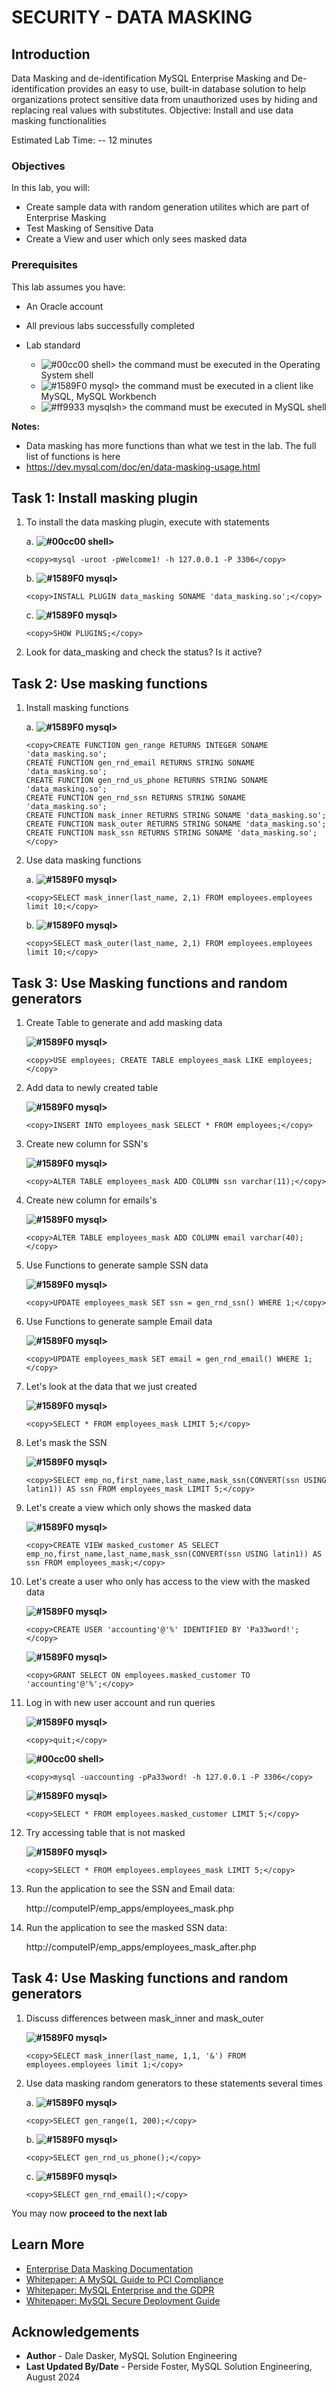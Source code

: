 # SECURITY - DATA MASKING

## Introduction
Data Masking and de-identification
MySQL Enterprise Masking and De-identification provides an easy to use, built-in database solution to help organizations protect sensitive data from unauthorized uses by hiding and replacing real values with substitutes.
Objective: Install and use data masking functionalities

Estimated Lab Time: -- 12 minutes

### Objectives

In this lab, you will:
* Create sample data with random generation utilites which are part of Enterprise Masking
* Test Masking of Sensitive Data
* Create a View and user which only sees masked data

### Prerequisites

This lab assumes you have:
* An Oracle account
* All previous labs successfully completed

* Lab standard  
    - ![#00cc00](https://via.placeholder.com/15/00cc00/000000?text=+) shell> the command must be executed in the Operating System shell
    - ![#1589F0](https://via.placeholder.com/15/1589F0/000000?text=+) mysql> the command must be executed in a client like MySQL, MySQL Workbench
    - ![#ff9933](https://via.placeholder.com/15/ff9933/000000?text=+) mysqlsh> the command must be executed in MySQL shell
    

**Notes:**
- Data masking has more functions than what we test in the lab. The full list of functions is here
- https://dev.mysql.com/doc/en/data-masking-usage.html 

## Task 1: Install masking plugin

1. To install the data masking plugin, execute with statements 

    a.  **![#00cc00](https://via.placeholder.com/15/00cc00/000000?text=+) shell>** 
    ```
    <copy>mysql -uroot -pWelcome1! -h 127.0.0.1 -P 3306</copy>
    ```
    b. **![#1589F0](https://via.placeholder.com/15/1589F0/000000?text=+) mysql>** 
    ```
    <copy>INSTALL PLUGIN data_masking SONAME 'data_masking.so';</copy>
    ```
    c. **![#1589F0](https://via.placeholder.com/15/1589F0/000000?text=+) mysql>** 
    ```
    <copy>SHOW PLUGINS;</copy>
    ```
2. Look for data_masking and check the status? Is it active?

## Task 2: Use masking functions

1. Install masking functions

    a. **![#1589F0](https://via.placeholder.com/15/1589F0/000000?text=+) mysql>**
    ```
    <copy>CREATE FUNCTION gen_range RETURNS INTEGER SONAME 'data_masking.so';
    CREATE FUNCTION gen_rnd_email RETURNS STRING SONAME 'data_masking.so';
    CREATE FUNCTION gen_rnd_us_phone RETURNS STRING SONAME 'data_masking.so';
    CREATE FUNCTION gen_rnd_ssn RETURNS STRING SONAME 'data_masking.so';
    CREATE FUNCTION mask_inner RETURNS STRING SONAME 'data_masking.so';
    CREATE FUNCTION mask_outer RETURNS STRING SONAME 'data_masking.so';
    CREATE FUNCTION mask_ssn RETURNS STRING SONAME 'data_masking.so';
    </copy>
    ```

2. Use data masking functions

    a. **![#1589F0](https://via.placeholder.com/15/1589F0/000000?text=+) mysql>** 
    ```
    <copy>SELECT mask_inner(last_name, 2,1) FROM employees.employees limit 10;</copy>
    ```

    b. **![#1589F0](https://via.placeholder.com/15/1589F0/000000?text=+) mysql>** 
    ```
    <copy>SELECT mask_outer(last_name, 2,1) FROM employees.employees limit 10;</copy>
    ```

## Task 3: Use Masking functions and random generators

1. Create Table to generate and add masking data

    **![#1589F0](https://via.placeholder.com/15/1589F0/000000?text=+) mysql>** 
    ```
    <copy>USE employees; CREATE TABLE employees_mask LIKE employees;</copy>
    ```

2. Add data to newly created table

    **![#1589F0](https://via.placeholder.com/15/1589F0/000000?text=+) mysql>**  
    ```
    <copy>INSERT INTO employees_mask SELECT * FROM employees;</copy>
    ```

3. Create new column for SSN's

    **![#1589F0](https://via.placeholder.com/15/1589F0/000000?text=+) mysql>**  
    ```
    <copy>ALTER TABLE employees_mask ADD COLUMN ssn varchar(11);</copy>
    ```

4. Create new column for emails's

    **![#1589F0](https://via.placeholder.com/15/1589F0/000000?text=+) mysql>**  
    ```
    <copy>ALTER TABLE employees_mask ADD COLUMN email varchar(40);</copy>
    ```

5. Use Functions to generate sample SSN data

    **![#1589F0](https://via.placeholder.com/15/1589F0/000000?text=+) mysql>**  
    ```
    <copy>UPDATE employees_mask SET ssn = gen_rnd_ssn() WHERE 1;</copy>
    ```

6. Use Functions to generate sample Email data

    **![#1589F0](https://via.placeholder.com/15/1589F0/000000?text=+) mysql>**  
    ```
    <copy>UPDATE employees_mask SET email = gen_rnd_email() WHERE 1;</copy>
    ```

7. Let's look at the data that we just created

    **![#1589F0](https://via.placeholder.com/15/1589F0/000000?text=+) mysql>**  
    ```
    <copy>SELECT * FROM employees_mask LIMIT 5;</copy>
    ```

8. Let's mask the SSN

    **![#1589F0](https://via.placeholder.com/15/1589F0/000000?text=+) mysql>**  
    ```
    <copy>SELECT emp_no,first_name,last_name,mask_ssn(CONVERT(ssn USING latin1)) AS ssn FROM employees_mask LIMIT 5;</copy>
    ```

9. Let's create a view which only shows the masked data

    **![#1589F0](https://via.placeholder.com/15/1589F0/000000?text=+) mysql>**  
    ```
    <copy>CREATE VIEW masked_customer AS SELECT emp_no,first_name,last_name,mask_ssn(CONVERT(ssn USING latin1)) AS ssn FROM employees_mask;</copy>
    ```

10. Let's create a user who only has access to the view with the masked data

    **![#1589F0](https://via.placeholder.com/15/1589F0/000000?text=+) mysql>**  
    ```
    <copy>CREATE USER 'accounting'@'%' IDENTIFIED BY 'Pa33word!';</copy>
    ```

    **![#1589F0](https://via.placeholder.com/15/1589F0/000000?text=+) mysql>**  
    ```
    <copy>GRANT SELECT ON employees.masked_customer TO 'accounting'@'%';</copy>
    ```

11. Log in with new user account and run queries

    **![#1589F0](https://via.placeholder.com/15/1589F0/000000?text=+) mysql>**  
    ```
    <copy>quit;</copy>
    ```

    **![#00cc00](https://via.placeholder.com/15/00cc00/000000?text=+) shell>** 
    ```
    <copy>mysql -uaccounting -pPa33word! -h 127.0.0.1 -P 3306</copy>
    ```

    **![#1589F0](https://via.placeholder.com/15/1589F0/000000?text=+) mysql>**  
    ```
    <copy>SELECT * FROM employees.masked_customer LIMIT 5;</copy>
    ```

12. Try accessing table that is not masked

    **![#1589F0](https://via.placeholder.com/15/1589F0/000000?text=+) mysql>**  
    ```
    <copy>SELECT * FROM employees.employees_mask LIMIT 5;</copy>
    ```

13. Run the application to see the SSN and Email data:

    http://computeIP/emp_apps/employees_mask.php

14. Run the application to see the masked SSN data:

    http://computeIP/emp_apps/employees_mask_after.php


## Task 4: Use Masking functions and random generators

1. Discuss differences between  mask&#95;inner  and  mask&#95;outer 

    **![#1589F0](https://via.placeholder.com/15/1589F0/000000?text=+) mysql>** 
    ```
    <copy>SELECT mask_inner(last_name, 1,1, '&') FROM employees.employees limit 1;</copy>
    ```
2. Use data masking random generators to these statements several times

    a. **![#1589F0](https://via.placeholder.com/15/1589F0/000000?text=+) mysql>**  
    ```
    <copy>SELECT gen_range(1, 200);</copy>
    ```
    b. **![#1589F0](https://via.placeholder.com/15/1589F0/000000?text=+) mysql>** 
    ```
    <copy>SELECT gen_rnd_us_phone();</copy>
    ```
    c. **![#1589F0](https://via.placeholder.com/15/1589F0/000000?text=+) mysql>** 
    ```
    <copy>SELECT gen_rnd_email();</copy>
    ```

You may now **proceed to the next lab**

## Learn More

* [Enterprise Data Masking Documentation](https://dev.mysql.com/doc/en/data-masking.html)
* [Whitepaper: A MySQL Guide to PCI Compliance](https://www.mysql.com/why-mysql/white-papers/mysql-pci-data-security-compliance/)
* [Whitepaper: MySQL Enterprise and the GDPR](https://www.mysql.com/why-mysql/white-papers/mysql-enterprise-edition-gdpr/)
* [Whitepaper: MySQL Secure Deployment Guide](https://dev.mysql.com/doc/mysql-secure-deployment-guide/en/)

## Acknowledgements

* **Author** - Dale Dasker, MySQL Solution Engineering
* **Last Updated By/Date** - Perside Foster, MySQL Solution Engineering, August 2024
